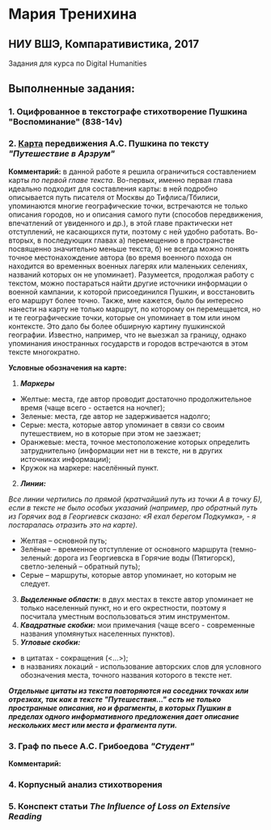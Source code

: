 # Мария Тренихина  
## НИУ ВШЭ, Компаративистика, 2017 
Задания для курса по Digital Humanities 

## Выполненные задания: 

### 1. Оцифрованное в текстографе стихотворение Пушкина "Воспоминание" (838-14v) 

### 2. [Карта](https://github.com/MariaTrenikhina/MariaTrenikhina/blob/master/Pushkin_travel_to_Arzrum_map.geojson) передвижения А.С. Пушкина по тексту *"Путешествие в Арзрум"* 

**Комментарий:** в данной работе я решила ограничиться составлением карты *по первой главе текста*. Во-первых, именно первая глава идеально подходит для составления карты: в ней подробно описывается путь писателя от Москвы до Тифлиса/Тбилиси, упоминаются многие географические точки, встречаются не только описания городов, но и описания самого пути (способов передвижения, впечатлений от увиденного и др.), в этой главе практически нет отступлений, не касающихся пути, поэтому с ней удобно работать. Во-вторых, в последующих главах а) перемещению в пространстве посвященно значительно меньше текста, б) не всегда можно понять точное местонахождение автора (во время военного похода он находится во временных военных лагерях или маленьких селениях, названий которых он не упоминает). Разумеется, продолжая работу с текстом, можно постараться найти другие источники информации о военной кампании, к которой присоединился Пушкин, и восстановить его маршрут более точно. Также, мне кажется, было бы интересно нанести на карту не только маршрут, по которому он перемещается, но и те географические точки, которые он упоминает в том или ином контексте. Это дало бы более обширную картину пушкинской географии. Известно, например, что не выезжал за границу, однако упоминания иностранных государств и городов встречаются в этом тексте многократно.   

**Условные обозначения на карте:** 

1. ***Маркеры***    
  * Желтые: места, где автор проводит достаточно продолжительное время (чаще всего - остается на ночлег); 
  * Зеленые: места, где автор не задерживается надолго; 
  * Серые: места, которые автор упоминает в связи со своим путешествием, но в которые при этом не заезжает; 
  * Оранжевые: места, точное местоположение которых определить затруднительно (информации нет ни в тексте, ни в других источниках информации); 
  * Кружок на маркере: населённый пункт. 
2. ***Линии:*** 

*Все линии чертились по прямой (кратчайший путь из точки А в точку Б), если в тексте не было особых указаний (например, про обратный путь из Горячих вод в Георгиевск сказано: «Я ехал берегом Подкумка», - я постаралась отразить это на карте).* 
  * Желтая – основной путь;  
  * Зелёные – временное отступление от основного маршрута (темно-зеленый: дорога из Георгиевска в Горячие воды (Пятигорск), светло-зеленый – обратный путь); 
  * Серые – маршруты, которые автор упоминает, но которым не следует. 
3. ***Выделенные области:*** в двух местах в тексте автор упоминает не только населенный пункт, но и его окрестности, поэтому я посчитала уместным воспользоваться этим инструментом. 
4. ***Квадратные скобки:*** мои примечания (чаще всего - современные названия упомянутых населенных пунктов). 
5. ***Угловые скобки:*** 
  * в цитатах - сокращения (<...>); 
  * в названиях локаций - использование авторских слов для условного обозначения места, точного названия которого в тексте нет. 

***Отдельные цитаты из текста повторяются на соседних точках или отрезках, так как в тексте "Путешествия..." есть не только пространные описания, но и фрагменты, в которых Пушкин в пределах одного информативного предложения дает описание нескольких мест или места и фрагмента пути.*** 

### 3. Граф по пьесе А.С. Грибоедова _"Студент"_ 

**Комментарий:** 

### 4. Корпусный анализ стихотворения 

### 5. Конспект статьи _The Influence of Loss on Extensive Reading_ 



